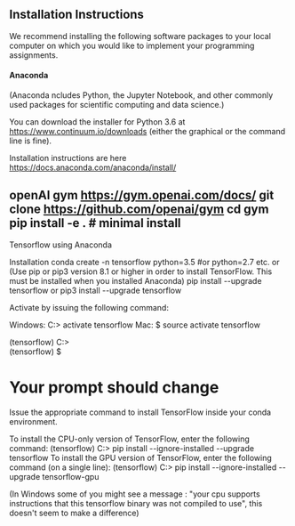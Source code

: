 
## Installation Instructions

We recommend installing the following software packages to your local computer on which you would like to implement your programming assignments. 

#### Anaconda
(Anaconda ncludes Python, the Jupyter Notebook, and other commonly used packages for scientific computing and data science.)

You can download the installer for Python 3.6 at https://www.continuum.io/downloads (either the graphical or the command line is fine).

Installation instructions are here https://docs.anaconda.com/anaconda/install/



openAI gym 
https://gym.openai.com/docs/
git clone https://github.com/openai/gym
cd gym
pip install -e . # minimal install
-------------------------------------------
Tensorflow using Anaconda

Installation
conda create -n tensorflow python=3.5  #or python=2.7 etc.
or 
(Use pip or pip3 version 8.1 or higher in order to install TensorFlow. This must be installed when you installed Anaconda)
pip install --upgrade tensorflow
or 
pip3 install --upgrade tensorflow


Activate by issuing the following command:

Windows: 
C:> activate tensorflow
Mac: 
$ source activate tensorflow

 (tensorflow) C:>  
 (tensorflow) $
# Your prompt should change 

Issue the appropriate command to install TensorFlow inside your conda environment. 

To install the CPU-only version of TensorFlow, enter the following command:
(tensorflow) C:> pip install --ignore-installed --upgrade tensorflow 
To install the GPU version of TensorFlow, enter the following command (on a single line):
(tensorflow) C:> pip install --ignore-installed --upgrade tensorflow-gpu 

(In Windows some of you might see a message : "your cpu supports instructions that this tensorflow binary was not compiled to use", this doesn't seem to make a difference)
